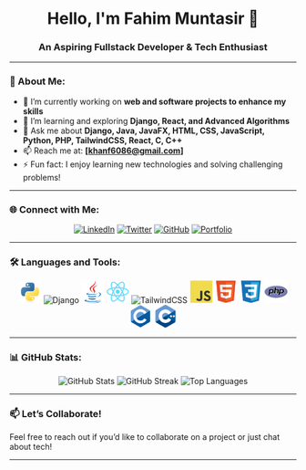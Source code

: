 <h1 align="center">Hello, I'm Fahim Muntasir 👋</h1>
<h3 align="center">An Aspiring Fullstack Developer & Tech Enthusiast</h3>

---

### 🌟 About Me:
- 🔭 I’m currently working on **web and software projects to enhance my skills**  
- 🌱 I’m learning and exploring **Django, React, and Advanced Algorithms**  
- 💬 Ask me about **Django, Java, JavaFX, HTML, CSS, JavaScript, Python, PHP, TailwindCSS, React, C, C++**  
- 📫 Reach me at: **[khanf6086@gmail.com]**  
- ⚡ Fun fact: I enjoy learning new technologies and solving challenging problems!  

---

### 🌐 Connect with Me:
<p align="center">
  <a href="https://linkedin.com/in/fahimmuntasirr" target="_blank"><img src="https://img.shields.io/badge/LinkedIn-0077B5?style=for-the-badge&logo=linkedin&logoColor=white" alt="LinkedIn"></a>
  <a href="https://twitter.com/fahimmuntasirr" target="_blank"><img src="https://img.shields.io/badge/Twitter-1DA1F2?style=for-the-badge&logo=twitter&logoColor=white" alt="Twitter"></a>
  <a href="https://github.com/your-profile" target="_blank"><img src="https://img.shields.io/badge/GitHub-181717?style=for-the-badge&logo=github&logoColor=white" alt="GitHub"></a>
  <a href="https://your-portfolio.com" target="_blank"><img src="https://img.shields.io/badge/Portfolio-FF5722?style=for-the-badge&logo=web&logoColor=white" alt="Portfolio"></a>
</p>

---

### 🛠️ Languages and Tools:
<p align="center">
  <img src="https://raw.githubusercontent.com/devicons/devicon/master/icons/python/python-original.svg" alt="Python" width="40" height="40"/>
  <img src="https://cdn.jsdelivr.net/gh/devicons/devicon/icons/django/django-plain.svg" alt="Django" width="40" height="40"/>
  <img src="https://raw.githubusercontent.com/devicons/devicon/master/icons/java/java-original.svg" alt="Java" width="40" height="40"/>
  <img src="https://raw.githubusercontent.com/devicons/devicon/master/icons/react/react-original.svg" alt="React" width="40" height="40"/>
  <img src="https://www.vectorlogo.zone/logos/tailwindcss/tailwindcss-icon.svg" alt="TailwindCSS" width="40" height="40"/>
  <img src="https://raw.githubusercontent.com/devicons/devicon/master/icons/javascript/javascript-original.svg" alt="JavaScript" width="40" height="40"/>
  <img src="https://raw.githubusercontent.com/devicons/devicon/master/icons/html5/html5-original.svg" alt="HTML" width="40" height="40"/>
  <img src="https://raw.githubusercontent.com/devicons/devicon/master/icons/css3/css3-original.svg" alt="CSS" width="40" height="40"/>
  <img src="https://raw.githubusercontent.com/devicons/devicon/master/icons/php/php-original.svg" alt="PHP" width="40" height="40"/>
  <img src="https://raw.githubusercontent.com/devicons/devicon/master/icons/c/c-original.svg" alt="C" width="40" height="40"/>
  <img src="https://raw.githubusercontent.com/devicons/devicon/master/icons/cplusplus/cplusplus-original.svg" alt="C++" width="40" height="40"/>
</p>

---

### 📊 GitHub Stats:
<p align="center">
  <img src="https://github-readme-stats.vercel.app/api?username=fahimmuntasirr&show_icons=true&theme=radical" alt="GitHub Stats" />
  <img src="https://github-readme-streak-stats.herokuapp.com/?user=fahimmuntasirr&theme=radical" alt="GitHub Streak" />
  <img src="https://github-readme-stats.vercel.app/api/top-langs/?username=fahimmuntasirr&layout=compact&theme=radical" alt="Top Languages" />
</p>

---

### 📫 Let’s Collaborate!
Feel free to reach out if you’d like to collaborate on a project or just chat about tech!

---


